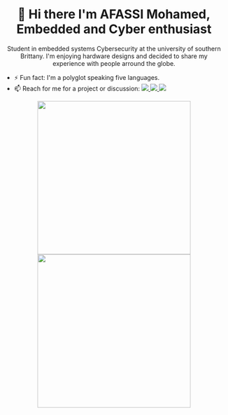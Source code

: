 <h1 align='center'>
  👋 Hi there I'm AFASSI Mohamed, Embedded and Cyber enthusiast
</h1>

<p align='center'>
  Student in embedded systems Cybersecurity at the university of southern Brittany. I'm enjoying hardware designs and decided to share my experience with people arround the globe.
</p>

- ⚡ Fun fact: I'm a polyglot speaking five languages.
- 📫 Reach for me for a project or discussion:
  <a href="https://www.linkedin.com/in/afassimo/">
    <img src="https://img.shields.io/badge/Linkedin-0e76a8" />
  </a>
  <a href="https://support.xilinx.com/s/profile/0054U00000EGOZl?language=en_US">
    <img src="https://img.shields.io/badge/AMD_Xilinx_Profil-8A2BE2" />
  </a>
  <a href="https://forum.digilent.com/profile/18076-morocco_brittany56/?tab=activity">
    <img src="https://img.shields.io/badge/Digilent_Profil-104734" />
  </a>
 <!-- <a href="https://www.malt.fr/profile/mohamedafassi">
    <img src="https://img.shields.io/badge/Malt_Freelance_Profil-fc5757" />
  </a>-->

  

<p align='center'>
<a href="#"><img src="https://github-readme-stats.vercel.app/api?username=mohanex&show_icons=true&count_private=true&theme=dark&showicons=true" width="350" height="350"></a>
<a href="#"><img src="https://github-readme-stats.vercel.app/api/top-langs/?username=mohanex&langs_count=5&theme=tokyonight" width="350"></a>
</p>
